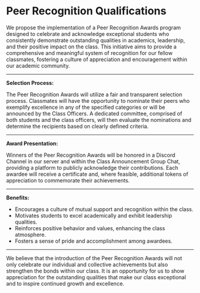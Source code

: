 # Peer Recognition Qualifications

We propose the implementation of a Peer Recognition Awards program designed to celebrate and acknowledge exceptional students who consistently demonstrate outstanding qualities in academics, leadership, and their positive impact on the class. This initiative aims to provide a comprehensive and meaningful system of recognition for our fellow classmates, fostering a culture of appreciation and encouragement within our academic community.

***

**Selection Process:**

The Peer Recognition Awards will utilize a fair and transparent selection process. Classmates will have the opportunity to nominate their peers who exemplify excellence in any of the specified categories or will be announced by the Class Officers. A dedicated committee, comprised of both students and the class officers, will then evaluate the nominations and determine the recipients based on clearly defined criteria.

***

**Award Presentation:**

Winners of the Peer Recognition Awards will be honored in a Discord Channel in our server and within the Class Announcement Group Chat, providing a platform to publicly acknowledge their contributions. Each awardee will receive a certificate and, where feasible, additional tokens of appreciation to commemorate their achievements.

***

**Benefits:**

* Encourages a culture of mutual support and recognition within the class.
* Motivates students to excel academically and exhibit leadership qualities.
* Reinforces positive behavior and values, enhancing the class atmosphere.
* Fosters a sense of pride and accomplishment among awardees.

***

We believe that the introduction of the Peer Recognition Awards will not only celebrate our individual and collective achievements but also strengthen the bonds within our class. It is an opportunity for us to show appreciation for the outstanding qualities that make our class exceptional and to inspire continued growth and excellence.
